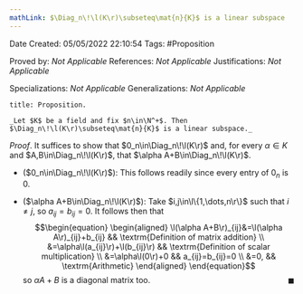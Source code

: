 ```yaml
---
mathLink: $\Diag_n\!\l(K\r)\subseteq\mat{n}{K}$ is a linear subspace
---
```


<div class="topSpace"></div>

Date Created: 05/05/2022 22:10:54
Tags: #Proposition

Proved by: _Not Applicable_
References: _Not Applicable_
Justifications: _Not Applicable_

Specializations: _Not Applicable_
Generalizations: _Not Applicable_

``` ad-Proposition
title: Proposition.

_Let $K$ be a field and fix $n\in\N^+$. Then $\Diag_n\!\l(K\r)\subseteq\mat{n}{K}$ is a linear subspace._

```

_Proof_. It suffices to show that $0_n\in\Diag_n\!\l(K\r)$ and, for every $\alpha\in K$ and $A,B\in\Diag_n\!\l(K\r)$, that $\alpha A+B\in\Diag_n\!\l(K\r)$.
* ($0_n\in\Diag_n\!\l(K\r)$): This follows readily since every entry of $0_n$ is $0$.

* ($\alpha A+B\in\Diag_n\!\l(K\r)$): Take $i,j\in\l\{1,\dots,n\r\}$ such that $i\neq j$, so $a_{ij}=b_{ij}=0$. It follows then that
$$\begin{equation}
    \begin{aligned}
        \l(\alpha A+B\r)_{ij}&=\l(\alpha A\r)_{ij}+b_{ij} && \textrm{Definition of matrix addition} \\
        &=\alpha\l(a_{ij}\r)+\l(b_{ij}\r) && \textrm{Definition of scalar multiplication} \\
        &=\alpha\l(0\r)+0 && a_{ij}=b_{ij}=0 \\
        &=0, && \textrm{Arithmetic}
    \end{aligned}
\end{equation}$$
so $\alpha A+B$ is a diagonal matrix too.<span style="float:right;">$\blacksquare$</span>
